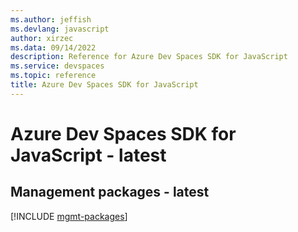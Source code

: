 ```yaml
---
ms.author: jeffish
ms.devlang: javascript
author: xirzec
ms.data: 09/14/2022
description: Reference for Azure Dev Spaces SDK for JavaScript
ms.service: devspaces
ms.topic: reference
title: Azure Dev Spaces SDK for JavaScript
---
```

# Azure Dev Spaces SDK for JavaScript - latest

## Management packages - latest
[!INCLUDE [mgmt-packages](dev-spaces-mgmt-index.md)]
